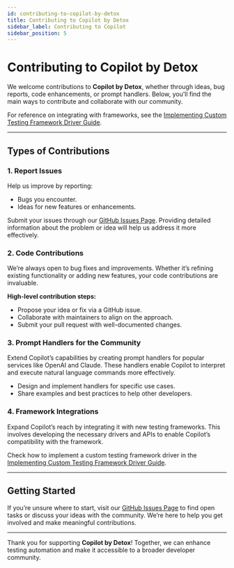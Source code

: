 ```yaml
---
id: contributing-to-copilot-by-detox
title: Contributing to Copilot by Detox
sidebar_label: Contributing to Copilot
sidebar_position: 5
---
```


# Contributing to Copilot by Detox

We welcome contributions to **Copilot by Detox**, whether through ideas, bug reports, code enhancements, or prompt handlers. Below, you’ll find the main ways to contribute and collaborate with our community.

For reference on integrating with frameworks, see the [Implementing Custom Testing Framework Driver Guide](./implementing-custom-testing-framework-driver.md).

---

## Types of Contributions

### 1. **Report Issues**

Help us improve by reporting:
- Bugs you encounter.
- Ideas for new features or enhancements.

Submit your issues through our [GitHub Issues Page](https://github.com/wix-incubator/detox-copilot/issues). Providing detailed information about the problem or idea will help us address it more effectively.

### 2. **Code Contributions**

We’re always open to bug fixes and improvements. Whether it’s refining existing functionality or adding new features, your code contributions are invaluable.

**High-level contribution steps:**
- Propose your idea or fix via a GitHub issue.
- Collaborate with maintainers to align on the approach.
- Submit your pull request with well-documented changes.

### 3. **Prompt Handlers for the Community**

Extend Copilot’s capabilities by creating prompt handlers for popular services like OpenAI and Claude. These handlers enable Copilot to interpret and execute natural language commands more effectively.

- Design and implement handlers for specific use cases.
- Share examples and best practices to help other developers.

### 4. **Framework Integrations**

Expand Copilot’s reach by integrating it with new testing frameworks. This involves developing the necessary drivers and APIs to enable Copilot’s compatibility with the framework.

Check how to implement a custom testing framework driver in the [Implementing Custom Testing Framework Driver Guide](./implementing-custom-testing-framework-driver.md).

---

## Getting Started

If you’re unsure where to start, visit our [GitHub Issues Page](https://github.com/wix-incubator/detox-copilot/issues) to find open tasks or discuss your ideas with the community. We’re here to help you get involved and make meaningful contributions.

---

Thank you for supporting **Copilot by Detox**! Together, we can enhance testing automation and make it accessible to a broader developer community.


